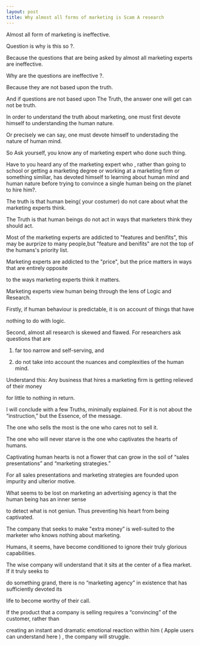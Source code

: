 ```yaml
---
layout: post
title: Why almost all forms of marketing is Scam A research
---
```


Almost all form of marketing is ineffective. 
 
Question is why is this so ?.
 
Because the questions that are being asked by almost all marketing experts are ineffective.
 
Why are the questions are ineffective ?.
 
Because they are not based upon the truth.
 
And if questions are not based upon The Truth, the answer one will get can not be truth. 
 
In order to understand the truth about marketing, one must first devote himself to understanding the human nature. 

Or precisely we can say, one must devote himself to understading the nature of human mind. 

So Ask yourself, you know any of marketing expert who done such thing. 

Have to you heard any of the marketing expert who , rather than going to school or getting a marketing degree or working at a marketing firm or something similiar, has devoted himself to learning about human mind and human nature before trying to convince a single human being on the planet to hire him?.

The truth is that human being( your costumer) do not care about what the marketing experts think. 

The Truth is that human beings do not act in ways that marketers think they should act.

Most of the marketing experts are addicted to "features and benifits", this may be aurprize to many people,but "feature and benifits" are not the top of the humans's priority list. 

Marketing experts are addicted to the "price", but the price matters in ways that are entirely opposite

to the ways marketing experts think it matters. 

Marketing experts view human being through the lens of Logic and Research. 

Firstly, if human behaviour is predictable, it is on account of things that have 

nothing to do with logic. 

Second, almost all research is skewed and flawed. For researchers ask questions that are 

1) far too narrow and self-serving, and 

2) do not take into account the nuances and complexities of the human mind.

Understand this: Any business that hires a marketing firm is getting relieved of their money 

for little to nothing in return.

I will conclude with a few Truths, minimally explained. For it is not about the “instruction,” but the Essence, of the message.

The one who sells the most is the one who cares not to sell it. 

The one who will never starve is the one who captivates the hearts of humans.

Captivating human hearts is not a flower that can grow in the soil of “sales presentations” and “marketing strategies.”

For all sales presentations and marketing strategies are founded upon impurity and ulterior motive.

What seems to be lost on marketing an advertising agency is that the human being has an inner sense 

to detect what is not geniun. Thus preventing his heart from being captivated.

The company that seeks to make "extra money” is well-suited to the marketer who knows nothing about marketing. 

Humans, it seems, have become conditioned to ignore their truly glorious capabilities.

The wise company will understand that it sits at the center of a flea market. If it truly seeks to

do something grand, there is no “marketing agency” in existence that has sufficiently devoted its 

life to become worthy of their call.

If the product that a company is selling requires a “convincing” of the customer, rather than 

creating an instant and dramatic emotional reaction within him ( Apple  users can understand here ) , the company will struggle.










 
 
 
 

 
 
 
 
 
 
